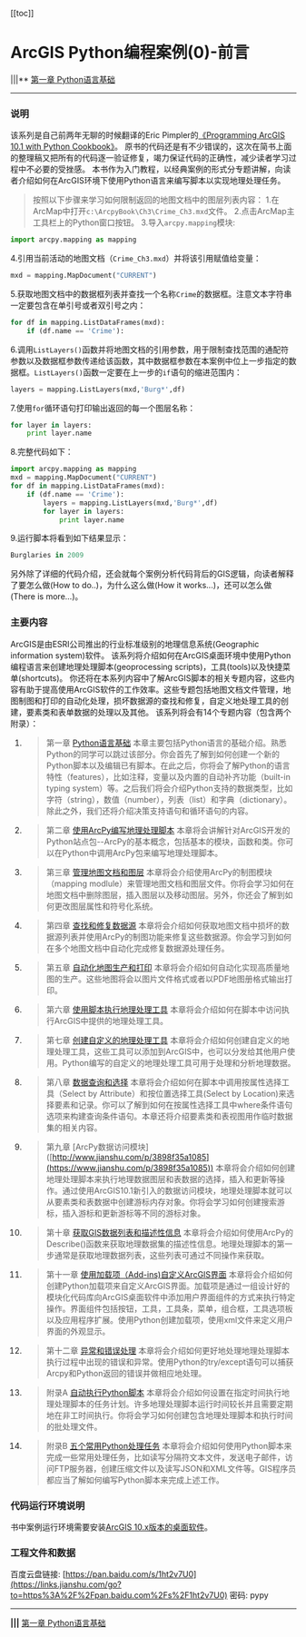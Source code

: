 [[toc]]

# ArcGIS Python编程案例(0)-前言

|||** [第一章 Python语言基础](https://www.jianshu.com/p/dd90816d019b)

------

### 说明

该系列是自己前两年无聊的时候翻译的Eric Pimpler的[《Programming ArcGIS 10.1 with Python Cookbook》](https://links.jianshu.com/go?to=https%3A%2F%2Fwww.packtpub.com%2Fapplication-development%2Fprogramming-arcgis-101-python-cookbook)。
 原书的代码还是有不少错误的，这次在简书上面的整理稿又把所有的代码逐一验证修复，竭力保证代码的正确性，减少读者学习过程中不必要的受挫感。
 本书作为入门教程，以经典案例的形式分专题讲解，向读者介绍如何在ArcGIS环境下使用Python语言来编写脚本以实现地理处理任务。

> 按照以下步骤来学习如何限制返回的地图文档中的图层列表内容：
> 1.在ArcMap中打开`c:\ArcpyBook\Ch3\Crime_Ch3.mxd`文件。
> 2.点击ArcMap主工具栏上的Python窗口按钮。
> 3.导入`arcpy.mapping`模块:



```python
import arcpy.mapping as mapping
```

4.引用当前活动的地图文档（`Crime_Ch3.mxd`）并将该引用赋值给变量：



```python
mxd = mapping.MapDocument("CURRENT")
```

5.获取地图文档中的数据框列表并查找一个名称`Crime`的数据框。注意文本字符串一定要包含在单引号或者双引号之内：



```python
for df in mapping.ListDataFrames(mxd):
    if (df.name == 'Crime'):
```

6.调用`ListLayers()`函数并将地图文档的引用参数，用于限制查找范围的通配符参数以及数据框参数传递给该函数，其中数据框参数在本案例中位上一步指定的数据框。`ListLayers()`函数一定要在上一步的`if`语句的缩进范围内：



```python
layers = mapping.ListLayers(mxd,'Burg*',df)
```

7.使用`for`循环语句打印输出返回的每一个图层名称：



```python
for layer in layers:
    print layer.name
```

8.完整代码如下：



```python
import arcpy.mapping as mapping
mxd = mapping.MapDocument("CURRENT")
for df in mapping.ListDataFrames(mxd):
    if (df.name == 'Crime'):
        layers = mapping.ListLayers(mxd,'Burg*',df)
        for layer in layers:
            print layer.name
```

9.运行脚本将看到如下结果显示：



```python
Burglaries in 2009
```

另外除了详细的代码介绍，还会就每个案例分析代码背后的GIS逻辑，向读者解释了要怎么做(How to do..)，为什么这么做(How it works...)，还可以怎么做(There is more...)。

### 主要内容

ArcGIS是由ESRI公司推出的行业标准级别的地理信息系统(Geographic information system)软件。
 该系列将介绍如何在ArcGIS桌面环境中使用Python编程语言来创建地理处理脚本(geoprocessing scripts)，工具(tools)以及快捷菜单(shortcuts)。
 你还将在本系列内容中了解ArcGIS脚本的相关专题内容，这些内容有助于提高使用ArcGIS软件的工作效率。这些专题包括地图文档文件管理，地图制图和打印的自动化处理，损坏数据源的查找和修复，自定义地处理工具的创建，要素类和表单数据的处理以及其他。
 该系列将会有14个专题内容（包含两个附录）：

1. > 第一章 [Python语言基础](https://www.jianshu.com/p/dd90816d019b)
   > 本章主要包括Python语言的基础介绍。熟悉Python的同学可以跳过该部分。你会首先了解到如何创建一个新的Python脚本以及编辑已有脚本。在此之后，你将会了解Python的语言特性（features），比如注释，变量以及内置的自动补齐功能（built-in typing system）等。之后我们将会介绍Python支持的数据类型，比如字符（string），数值（number），列表（list）和字典（dictionary）。除此之外，我们还将介绍决策支持语句和循环语句的内容。

2. > 第二章 [使用ArcPy编写地理处理脚本](https://www.jianshu.com/p/932e83db7f59)
   > 本章将会讲解针对ArcGIS开发的Python站点包--ArcPy的基本概念，包括基本的模块，函数和类。你可以在Python中调用ArcPy包来编写地理处理脚本。

3. > 第三章 [管理地图文档和图层](https://www.jianshu.com/p/8f1387beb81d)
   > 本章将会介绍使用ArcPy的制图模块（mapping modlule）来管理地图文档和图层文件。你将会学习如何在地图文档中删除图层，插入图层以及移动图层。另外，你还会了解到如何更改图层属性和符号化系统。

4. > 第四章 [查找和修复数据源](https://www.jianshu.com/p/014b2d171a32)
   > 本章将会介绍如何获取地图文档中损坏的数据源列表并使用ArcPy的制图功能来修复这些数据源。你会学习到如何在多个地图文档中自动化完成修复数据源处理任务。

5. > 第五章 [自动化地图生产和打印](https://www.jianshu.com/p/f8685f9f6cc1)
   > 本章将会介绍如何自动化实现高质量地图的生产。这些地图将会以图片文件格式或者以PDF地图册格式输出打印。

6. > 第六章 [使用脚本执行地理处理工具](https://www.jianshu.com/p/18c4bb0d9bb1)
   > 本章将会介绍如何在脚本中访问执行ArcGIS中提供的地理处理工具。

7. > 第七章 [创建自定义的地理处理工具](https://www.jianshu.com/p/b032cd2b6ecf)
   > 本章将会介绍如何创建自定义的地理处理工具，这些工具可以添加到ArcGIS中，也可以分发给其他用户使用。Python编写的自定义的地理处理工具可用于处理和分析地理数据。

8. > 第八章 [数据查询和选择](https://www.jianshu.com/p/90907325f2ca)
   > 本章将会介绍如何在脚本中调用按属性选择工具（Select by Attribute）和按位置选择工具(Select by Location)来选择要素和记录。你可以了解到如何在按属性选择工具中where条件语句选项来构建查询条件语句。本章还将介绍要素类和表视图用作临时数据集的相关内容。

9. > 第九章 [ArcPy数据访问模块] ([http://www.jianshu.com/p/3898f35a1085](https://www.jianshu.com/p/3898f35a1085))
   > 本章将会介绍如何创建地理处理脚本来执行地理数据图层和表数据的选择，插入和更新等操作。通过使用ArcGIS10.1新引入的数据访问模块，地理处理脚本就可以从要素类和表数据中创建游标内存对象。你将会学习如何创建搜索游标，插入游标和更新游标等不同的游标对象。

10. > 第十章 [获取GIS数据列表和描述性信息](https://www.jianshu.com/p/77e114fbdaaa)
    > 本章将会介绍如何使用ArcPy的Describe()函数来获取地理数据集的描述性信息。地理处理脚本的第一步通常是获取地理数据列表，这些列表可通过不同操作来获取。

11. > 第十一章 [使用加载项（Add-ins)自定义ArcGIS界面](https://www.jianshu.com/p/0f69932f0254)
    > 本章将会介绍如何创建Python加载项来自定义ArcGIS界面。加载项是通过一组设计好的模块化代码库向ArcGIS桌面软件中添加用户界面组件的方式来执行特定操作。界面组件包括按钮，工具，工具条，菜单，组合框，工具选项板以及应用程序扩展。使用Python创建加载项，使用xml文件来定义用户界面的外观显示。

12. > 第十二章 [异常和错误处理](https://www.jianshu.com/p/3622e520de4e)
    > 本章将会介绍如何更好地处理地理处理脚本执行过程中出现的错误和异常。使用Python的try/except语句可以捕获Arcpy和Python返回的错误并做相应地处理。

13. > 附录A [自动执行Python脚本](https://www.jianshu.com/p/63432ce5d676)
    > 本章将会介绍如何设置在指定时间执行地理处理脚本的任务计划。许多地理处理脚本运行时间较长并且需要定期地在非工时间执行。你将会学习如何创建包含地理处理脚本和执行时间的批处理文件。

14. > 附录B [五个常用Python处理任务](https://www.jianshu.com/p/c9e8fc83d3c4)
    > 本章将会介绍如何使用Python脚本来完成一些常用处理任务，比如读写分隔符文本文件，发送电子邮件，访问FTP服务器，创建压缩文件以及读写JSON和XML文件等。GIS程序员都应当了解如何编写Python脚本来完成上述工作。

### 代码运行环境说明

书中案例运行环境需要安装[ArcGIS 10.x版本的桌面软件](https://links.jianshu.com/go?to=http%3A%2F%2Fwww.esrichina.com.cn%2F2015%2F0107%2F2830.html)。

### 工程文件和数据

百度云盘链接: [https://pan.baidu.com/s/1ht2v7U0](https://links.jianshu.com/go?to=https%3A%2F%2Fpan.baidu.com%2Fs%2F1ht2v7U0) 密码: pypy

------

**|||** [第一章 Python语言基础](https://www.jianshu.com/p/dd90816d019b)